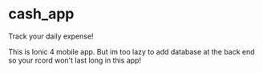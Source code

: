 # cash_app
Track your daily expense!

This is Ionic 4 mobile app. But im too lazy to add database at the back end so your rcord won't last long in this app!
